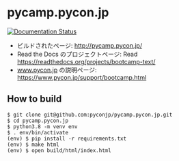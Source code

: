 # pycamp.pycon.jp

[![Documentation Status](https://readthedocs.org/projects/bootcamp-text/badge/?version=latest)](http://bootcamp-text.readthedocs.io/?badge=latest)

* ビルドされたページ: http://pycamp.pycon.jp/
* Read the Docs のプロジェクトページ: Read https://readthedocs.org/projects/bootcamp-text/
* www.pycon.jp の説明ページ: https://www.pycon.jp/support/bootcamp.html

## How to build

```
$ git clone git@github.com:pyconjp/pycamp.pycon.jp.git
$ cd pycamp.pycon.jp
$ python3.8 -m venv env
$ . env/bin/activate
(env) $ pip install -r requirements.txt
(env) $ make html
(env) $ open build/html/index.html
```
